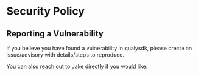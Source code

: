 # Security Policy

## Reporting a Vulnerability

If you believe you have found a vulnerability in qualysdk, please create an issue/advisory with details/steps to reproduce.

You can also [reach out to Jake directly](mailto:jake@jakelindsay.uk) if you would like.
